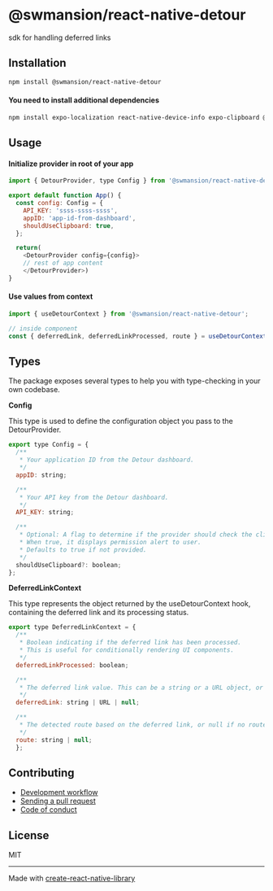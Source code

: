 # @swmansion/react-native-detour

sdk for handling deferred links

## Installation

```sh
npm install @swmansion/react-native-detour
```

#### You need to install additional dependencies

```sh
npm install expo-localization react-native-device-info expo-clipboard @react-native-async-storage/async-storage expo-application
```

## Usage

#### Initialize provider in root of your app

```js
import { DetourProvider, type Config } from '@swmansion/react-native-detour';

export default function App() {
  const config: Config = {
    API_KEY: 'ssss-ssss-ssss',
    appID: 'app-id-from-dashboard',
    shouldUseClipboard: true,
  };

  return(
    <DetourProvider config={config}>
    // rest of app content
    </DetourProvider>)
}
```

#### Use values from context

```js
import { useDetourContext } from '@swmansion/react-native-detour';

// inside component
const { deferredLink, deferredLinkProcessed, route } = useDetourContext();
```

## Types

The package exposes several types to help you with type-checking in your own codebase.

**Config**

This type is used to define the configuration object you pass to the DetourProvider.

```js
export type Config = {
  /**
   * Your application ID from the Detour dashboard.
   */
  appID: string;

  /**
   * Your API key from the Detour dashboard.
   */
  API_KEY: string;

  /**
   * Optional: A flag to determine if the provider should check the clipboard for a deferred link.
   * When true, it displays permission alert to user.
   * Defaults to true if not provided.
   */
  shouldUseClipboard?: boolean;
};
```

**DeferredLinkContext**

This type represents the object returned by the useDetourContext hook, containing the deferred link and its processing status.

```js
export type DeferredLinkContext = {
  /**
   * Boolean indicating if the deferred link has been processed.
   * This is useful for conditionally rendering UI components.
   */
  deferredLinkProcessed: boolean;

  /**
   * The deferred link value. This can be a string or a URL object, or null if no link was found.
   */
  deferredLink: string | URL | null;

  /**
   * The detected route based on the deferred link, or null if no route was detected.
   */
  route: string | null;
  };
```

## Contributing

- [Development workflow](CONTRIBUTING.md#development-workflow)
- [Sending a pull request](CONTRIBUTING.md#sending-a-pull-request)
- [Code of conduct](CODE_OF_CONDUCT.md)

## License

MIT

---

Made with [create-react-native-library](https://github.com/callstack/react-native-builder-bob)
